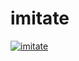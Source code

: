 # imitate
[![imitate](https://circleci.com/gh/darkLord19/imitate.svg?style=svg)](https://circleci.com/gh/darkLord19/imitate)
